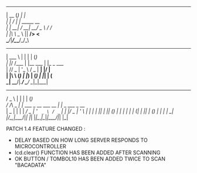  
 _____ _     _                                          
|  __ (_)   | |                                         
| |  \/_ ___| |_ _____  __                              
| | __| / __| __/ _ \ \/ /                              
| |_\ \ \__ \ ||  __/>  <                               
 \____/_|___/\__\___/_/\_\                              
                                                        
                                                        
______      _           _   _                           
| ___ \    | |         | | (_)                          
| |_/ /___ | |__   ___ | |_ _  ___                      
|    // _ \| '_ \ / _ \| __| |/ __|                     
| |\ \ (_) | |_) | (_) | |_| | (__                      
\_| \_\___/|_.__/ \___/ \__|_|\___|                     
                                                        
                                                        
  ___        _                        _   _             
 / _ \      | |                      | | (_)            
/ /_\ \_   _| |_ ___  _ __ ___   __ _| |_ _  ___  _ __  
|  _  | | | | __/ _ \| '_ ` _ \ / _` | __| |/ _ \| '_ \ 
| | | | |_| | || (_) | | | | | | (_| | |_| | (_) | | | |
\_| |_/\__,_|\__\___/|_| |_| |_|\__,_|\__|_|\___/|_| |_|
                                                                                                                                                                         
  PATCH 1.4 
  FEATURE CHANGED :
  + DELAY BASED ON HOW LONG SERVER RESPONDS TO MICROCONTROLLER
  + lcd.clear() FUNCTION HAS BEEN ADDED AFTER SCANNING 
  + OK BUTTON / TOMBOL10 HAS BEEN ADDED TWICE TO SCAN "BACADATA"

